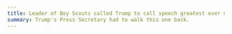 ```yaml
---
title: Leader of Boy Scouts called Trump to call speech greatest ever made to them
summary: Trump's Press Secretary had to walk this one back.
---
```

